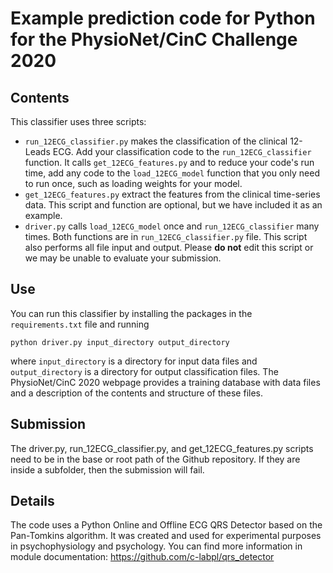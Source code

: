 # Example prediction code for Python for the PhysioNet/CinC Challenge 2020

## Contents

This classifier uses three scripts:

* `run_12ECG_classifier.py` makes the classification of the clinical 12-Leads ECG. Add your classification code to the `run_12ECG_classifier` function. It calls `get_12ECG_features.py` and to reduce your code's run time, add any code to the `load_12ECG_model` function that you only need to run once, such as loading weights for your model.
* `get_12ECG_features.py` extract the features from the clinical time-series data. This script and function are optional, but we have included it as an example.
* `driver.py` calls `load_12ECG_model` once and `run_12ECG_classifier` many times. Both functions are in `run_12ECG_classifier.py` file. This script also performs all file input and output. Please **do not** edit this script or we may be unable to evaluate your submission.

## Use

You can run this classifier by installing the packages in the `requirements.txt` file and running

    python driver.py input_directory output_directory

where `input_directory` is a directory for input data files and `output_directory` is a directory for output classification files. The PhysioNet/CinC 2020 webpage provides a training database with data files and a description of the contents and structure of these files.

## Submission

The driver.py, run_12ECG_classifier.py, and get_12ECG_features.py scripts need to be in the base or root path of the Github repository. If they are inside a subfolder, then the submission will fail.

## Details

The code uses a Python Online and Offline ECG QRS Detector based on the Pan-Tomkins algorithm. 
        It was created and used for experimental purposes in psychophysiology and psychology.
        You can find more information in module documentation:
        https://github.com/c-labpl/qrs_detector
